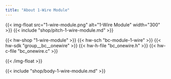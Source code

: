 ```yaml
---
title: "About 1-Wire Module"
---
```


{{< img-float src="1-wire-module.png" alt="1-Wire Module" width="300" >}}
{{< include "shop/pitch-1-wire-module.md" >}}

{{< hw-shop "1-wire-module" >}}
{{< hw-sch "bc-module-1-wire" >}}
{{< hw-sdk "group__bc__onewire" >}}
{{< hw-h-file "bc_onewire.h" >}}
{{< hw-c-file "bc_onewire.c" >}}


{{< /img-float >}}

{{< include "shop/body-1-wire-module.md" >}}
